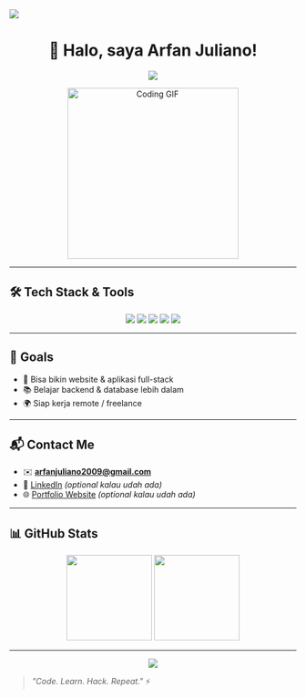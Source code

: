 <img src="https://capsule-render.vercel.app/api?type=waving&color=0:00ffcc,100:0077ff&height=200&section=header&text=Hi,+I’m+Arfan+Juliano!&fontSize=40&fontAlign=center&fontColor=ffffff" />

<h1 align="center">👋 Halo, saya Arfan Juliano!</h1>

<p align="center">
  <img src="https://readme-typing-svg.herokuapp.com?font=Fira+Code&size=22&pause=1000&color=00FFEA&center=true&vCenter=true&width=600&lines=Halo,+saya+Arfan+Juliano.;💻+Belajar+PHP,+Python,+HTML,+CSS,+JavaScript.;🛡️+Tertarik+cyber+security+dan+web+development.;🚀+Let's+build+something+awesome!" />
</p>

<p align="center">
  <img src="https://media.giphy.com/media/ZVik7pBtu9dNS/giphy.gif" width="300" alt="Coding GIF" />
</p>

---

## 🛠️ Tech Stack & Tools

<p align="center">
  <img src="https://img.shields.io/badge/PHP-000000?style=for-the-badge&logo=php&logoColor=white"/>
  <img src="https://img.shields.io/badge/Python-000000?style=for-the-badge&logo=python&logoColor=yellow"/>
  <img src="https://img.shields.io/badge/HTML5-000000?style=for-the-badge&logo=html5&logoColor=E34F26"/>
  <img src="https://img.shields.io/badge/CSS3-000000?style=for-the-badge&logo=css3&logoColor=1572B6"/>
  <img src="https://img.shields.io/badge/JavaScript-000000?style=for-the-badge&logo=javascript&logoColor=F7E018"/>
</p>

---

## 🎯 Goals

- 🚧 Bisa bikin website & aplikasi full-stack  
- 📚 Belajar backend & database lebih dalam  
- 🌍 Siap kerja remote / freelance  

---

## 📬 Contact Me

- ✉️ **arfanjuliano2009@gmail.com**  
- 💼 [LinkedIn](https://linkedin.com) *(optional kalau udah ada)*  
- 🌐 [Portfolio Website](https://github.com) *(optional kalau udah ada)*  

---

## 📊 GitHub Stats

<p align="center">
  <img src="https://github-readme-stats.vercel.app/api?username=arfanjuliano&show_icons=true&theme=tokyonight&hide_border=true" height="150"/>
  <img src="https://github-readme-streak-stats.herokuapp.com?user=arfanjuliano&theme=tokyonight&hide_border=true" height="150"/>
</p>

---

<p align="center">
  <img src="https://capsule-render.vercel.app/api?type=waving&color=0:0077ff,100:00ffcc&height=120&section=footer"/>
</p>

> *"Code. Learn. Hack. Repeat."* ⚡
